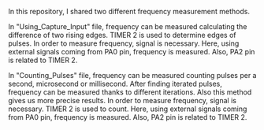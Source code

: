 In this repository, I shared two different frequency measurement methods. 

In "Using_Capture_Input" file, frequency can be measured calculating the difference of two rising edges. TIMER 2 is used to determine edges of pulses. In order to measure frequency, signal is necessary. Here, using external signals coming from PA0 pin, frequency is measured. Also, PA2 pin is related to TIMER 2. 

In "Counting_Pulses" file, frequency can be measured counting pulses per a second, microsecond or millisecond. After finding iterated pulses, frequency can be measured thanks to different iterations. Also this method gives us more precise results. In order to measure frequency, signal is necessary. TIMER 2 is used to count. Here, using external signals coming from PA0 pin, frequency is measured. Also, PA2 pin is related to TIMER 2. 
